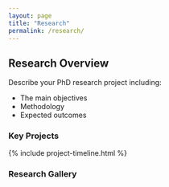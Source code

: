 ```yaml
---
layout: page
title: "Research"
permalink: /research/
---
```


## Research Overview

Describe your PhD research project including:
- The main objectives
- Methodology
- Expected outcomes

### Key Projects

{% include project-timeline.html %}

### Research Gallery

<div class="research-gallery">
  <!-- Add your research images here -->
</div>
